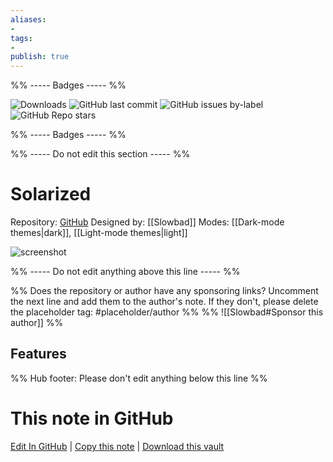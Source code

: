 ```yaml
---
aliases:
- 
tags: 
- 
publish: true
---
```


%% ----- Badges ----- %%

![Downloads](https://img.shields.io/badge/downloads-51083-573E7A?style=for-the-badge&logo=)
![GitHub last commit](https://img.shields.io/github/last-commit/Slowbad/obsidian-solarized?color=573E7A&label=last%20update&logo=github&style=for-the-badge)
![GitHub issues by-label](https://img.shields.io/github/issues/Slowbad/obsidian-solarized/help%20wanted?color=573E7A&logo=github&style=for-the-badge) 
![GitHub Repo stars](https://img.shields.io/github/stars/Slowbad/obsidian-solarized?color=573E7A&logo=github&style=for-the-badge)

%% ----- Badges ----- %%

%% ----- Do not edit this section ----- %%

# Solarized

Repository: [GitHub](https://github.com/Slowbad/obsidian-solarized)
Designed by: [[Slowbad]]
Modes: [[Dark-mode themes|dark]], [[Light-mode themes|light]]



![screenshot](https://github.com/Slowbad/obsidian-solarized/raw/HEAD/screenshot.png)

%% ----- Do not edit anything above this line ----- %% 

%% Does the repository or author have any sponsoring links? Uncomment the next line and add them to the author's note. If they don't, please delete the placeholder tag: #placeholder/author %%
%% ![[Slowbad#Sponsor this author]] %%


## Features



%% Hub footer: Please don't edit anything below this line %%

# This note in GitHub

<span class="git-footer">[Edit In GitHub](https://github.dev/obsidian-community/obsidian-hub/blob/main/02%20-%20Community%20Expansions/02.05%20All%20Community%20Expansions/Themes/Solarized.md "git-hub-edit-note") | [Copy this note](https://raw.githubusercontent.com/obsidian-community/obsidian-hub/main/02%20-%20Community%20Expansions/02.05%20All%20Community%20Expansions/Themes/Solarized.md "git-hub-copy-note") | [Download this vault](https://github.com/obsidian-community/obsidian-hub/archive/refs/heads/main.zip "git-hub-download-vault") </span>
